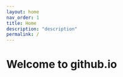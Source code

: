 ```yaml
---
layout: home
nav_order: 1
title: Home
description: "description"
permalink: /
---
```


# Welcome to github.io


